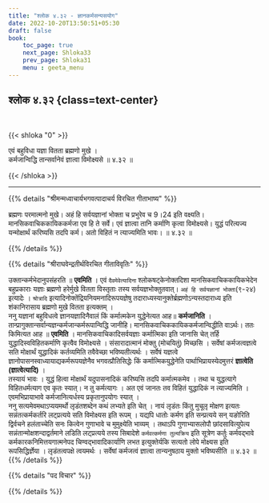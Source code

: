 ```yaml
---
title: "श्लोक ४.३२ - ज्ञानकर्मसन्यसयोग"
date: 2022-10-20T13:50:51+05:30
draft: false
book:
    toc_page: true
    next_page: Shloka33
    prev_page: Shloka31
    menu : geeta_menu
---
```




## श्लोक ४.३२  {class=text-center}

<br/>

{{< shloka  "0"  >}}

एवं बहुविधा यज्ञा वितता ब्रह्मणो मुखे ।  
कर्मजान्विद्धि तान्सर्वानेवं ज्ञात्वा विमोक्ष्यसे ॥ ४.३२ ॥

{{< /shloka >}}

---


{{% details "श्रीमन्मध्वाचार्यभगवत्पादाचर्य विरचित  गीताभाष्य" %}}

ब्रह्मणः परमात्मनो मुखे। 
अहं हि सर्वयज्ञानां भोक्ता च प्रभुरेव च 9।24 इति वक्ष्यति। 
मानसिकवाचिककायिककर्मजा एव हि ते सर्वे। 
एवं ज्ञात्वा तानि कर्माणि कृत्वा विमोक्ष्यसे। 
युद्धं परित्यज्य यन्मोक्षार्थं करिष्यसि तदपि कर्म। 
अतो विहितं न त्याज्यमिति भावः। ॥ ४.३२ ॥

{{% /details %}}



{{% details "श्रीराघवेन्द्रतीर्थविरचित गीताविवृतिः" %}}

उक्तान्कर्मभेदानुपसंहरति ॥ **एवमिति** । एवं `दैवमेवेत्यादिना`
श्लोकषट्केनोक्तदिशा मानसिकवाचिककायिकभेदेन बहुप्रकाराः यज्ञाः 
ब्रह्मणो हरेर्मुखे वितता विस्तृताः तस्य सर्वयज्ञभोक्तुतवात्‌। 
`अहं हि सर्वयज्ञानां भोक्ता`(९-२४) इत्यादेः । 
`श्रोत्रादि` इत्यादिनोक्तेंद्रियनियमनादिरूपयज्ञेषु
तदाराध्यस्यानुक्तेर्ब्रह्मणोऽन्यस्तदाराध्य इति शंकानिरासाय 
ब्रह्मणो मुखे वितता इत्यक्तम्‌ ।  
ननु यज्ञानां बहुविधत्वे ज्ञानयज्ञादिनैवालं किं कर्मात्मकेन 
युद्धेनेत्यत आह॥ **कर्मजानिति** ।  
तान्प्रागुक्तान्सर्वान्यज्ञन्कर्मजान्कर्मरूपान्विद्धि जानीहि। 
मानसिकवाचिककायिककर्मजान्विद्धीति वाऽर्थः। 
ततः किमित्यत आह ॥ **एवमिति** । 
मानसिकवाचिकादिसर्वयज्ञाः कर्मात्मिका इति जानासि चेत्‌
तर्हि युद्धादिस्वविहितकर्माणि कृत्वैव विमोक्ष्यसे । संसारादात्मानं 
मोक्तु (मोचयितुं) मिच्छसि । सर्वेषां कर्मजत्वज्ञत्वे सति मोक्षार्थं 
युद्धादिकं कर्तव्यमिति तवैवेच्छा भविष्यतीत्यर्थः । 
सर्वेषं यज्ञत्वे ज्ञानोपासनस्वाध्यायाद्यकर्मरूपयज्ञेनैव 
भगवत्प्रौतिसिद्धेः किं कर्मात्मिकयुद्धेनेति 
पार्थाभिप्रायस्येदमुत्तरं **ज्ञात्वेति (ज्ञात्वेत्यादि)** ।  
तस्यायं भावः । युद्धं हित्वा मोक्षार्थं यदुपासनादिकं करिष्यसि
तदपि कर्मात्मकमेव । तथा च युद्धत्यागे विहितधर्मत्याग एव कृतः 
स्यात्‌। न तु कर्मत्यागः । अत एवं जानतः तव विहितं 
युद्धादिकं न त्याज्यमिति । एवमभिप्रायाभावे कर्मजानित्यर्धस्य 
प्रकृतानुपयोगः स्यात्‌ ।   
ननु सत्यमेवमथाऽप्ययमर्थो लृडंतशब्देन कथं लभ्यते इति चेत्‌ । 
नायं लृडंतः किंतु मुचूलृ मोक्षण इत्यतः सन्नंतत्कर्मकर्तरि 
लट्‌प्रत्यये सति विमोक्ष्यस इति रूपम्‌ । यद्यपि धातोः कर्मण इति 
सन्प्रत्यये सन् यङोरिति द्विर्वचने हलंताच्चेति 
सनः कित्वेन गुणाभावे च मुमुक्ष्येति भाव्यम्‌ । 
तथाऽपि गुणाभ्यासलोपौ छांदसावित्युपेत्य सन्नंतान्मोक्षशन्दाद्वर्तमाने 
लडिति लट्प्रत्यये तस्य सिबादेशे `कर्मवत्कर्मणा तुल्यक्रिय` 
इति सूत्रेण कर्तुः कर्मवद्भावे
कर्मकारकनिमित्तयगात्मनेपद चिण्वद्भावादिकार्याणि लभत 
इत्युक्तेर्यकि सत्यतो लोपे मोक्ष्यस इति रूपसिद्धिर्ज्ञेया । 
लृडंतत्वपक्षे त्वयमर्थः । सर्वेषां कर्मजत्वं ज्ञात्वा तान्यनुषठाय 
मुक्तो भविष्यसीति  ॥ ४.३२ ॥
{{% /details %}}



{{% details "पद विचार" %}}


{{% /details %}}
